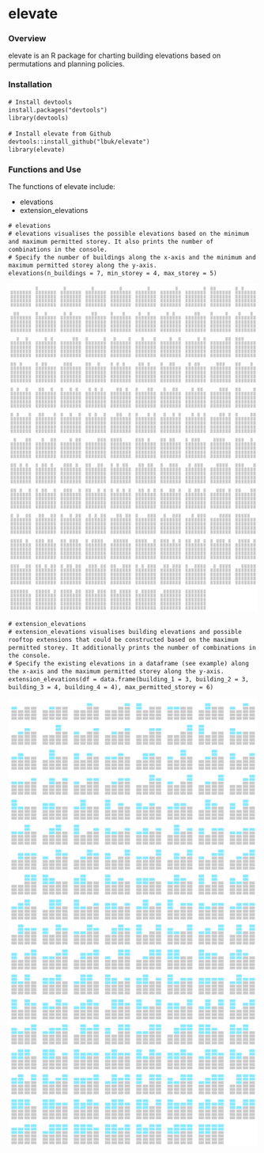 # elevate

### Overview
elevate is an R package for charting building elevations based on permutations and planning policies.

### Installation
```
# Install devtools
install.packages("devtools")
library(devtools)

# Install elevate from Github
devtools::install_github("lbuk/elevate")
library(elevate)
```

### Functions and Use
The functions of elevate include: 
* elevations
* extension_elevations

```
# elevations
# elevations visualises the possible elevations based on the minimum and maximum permitted storey. It also prints the number of combinations in the console.
# Specify the number of buildings along the x-axis and the minimum and maximum permitted storey along the y-axis. 
elevations(n_buildings = 7, min_storey = 4, max_storey = 5)
```
![](https://github.com/lbuk/elevate/blob/master/img/elevations_example.png)

```
# extension_elevations
# extension_elevations visualises building elevations and possible rooftop extensions that could be constructed based on the maximum permitted storey. It additionally prints the number of combinations in the console.
# Specify the existing elevations in a dataframe (see example) along the x-axis and the maximum permitted storey along the y-axis.
extension_elevations(df = data.frame(building_1 = 3, building_2 = 3, building_3 = 4, building_4 = 4), max_permitted_storey = 6)
```
![](https://github.com/lbuk/elevate/blob/master/img/extension_elevations_example.png)
